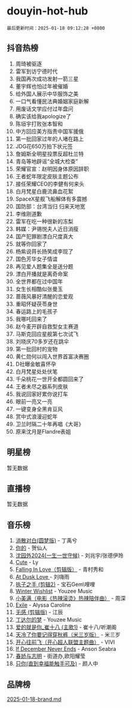 # douyin-hot-hub

`最后更新时间：2025-01-18 09:12:28 +0800`

## 抖音热榜

1. 周琦被驱逐
1. 雷军到访宁德时代
1. 我国再次成功发射一箭三星
1. 董宇辉也怕过年被催婚
1. 给外国人展示中华服饰之美
1. 一口气看懂民法典婚姻家庭新解
1. 用废话文学应付过年盘问
1. 确实该给我apologize了
1. 陈垣宇打败张本智和
1. 中方回应美方指责中国军援俄
1. 第一批回家过年的人堵在路上
1. JDG花650万拍下状元签
1. 詹姆斯全明星投票反超杜兰特
1. 青岛等地辟谣“全城大检查”
1. 荣耀官宣：赵明因身体原因辞职
1. 王者蛇年限定皮肤主题公布
1. 接任荣耀CEO的李健有何来头
1. 白月梵星白鹿流鼻血花絮
1. SpaceX星舰飞船解体有多震撼
1. 国防部：台湾当归 归来天地宽
1. 李维刚道歉
1. 雷军在吃一种很新的冻梨
1. 韩媒：尹锡悦夫人近日消瘦
1. 国产犯罪剧漂白尺度真大
1. 就等你回家了
1. 杨紫说蒋长扬笑成李现了
1. 国色芳华女子情谊
1. 再见爱人题集全是送分题
1. 漂白开播就是离奇命案
1. 全世界都在过中国年
1. 女生长相酷似张曼玉
1. 蔷薇风暴好清醒的恋爱观
1. 重昭怀疑茯苓身世
1. 春运路上的毛孩子
1. 我哪吒回来了
1. 赵今麦开辟自救型女主赛道
1. 马斯克回应星舰第七次试飞
1. 刘晓庆70多岁还在跳伞
1. 第一批回村的宠物
1. 黄仁勋何以闯入世界首富决赛圈
1. D社曝金敏喜怀孕
1. 白月梵星处处伏笔
1. 千朵桃花一世开全都圆回来了
1. 王者未尽之器系列皮肤
1. 我说回家好累你说打车
1. 眼前一亮又一亮
1. 一键变身全黑肯豆风
1. 赏中式浪漫迎蛇年
1. 卫兰时隔二十年再唱《大哥》
1. 原来沈月是Flandre表姐

## 明星榜

暂无数据

## 直播榜

暂无数据

## 音乐榜

1. [消散对白(圆梦版)](https://sf5-hl-cdn-tos.douyinstatic.com/obj/tos-cn-ve-2774/og4jB5I5IizzoZVAAAzWgBMAsMDWoArfwBOiFs) - 丁禹兮
1. [你的](https://sf5-hl-cdn-tos.douyinstatic.com/obj/tos-cn-ve-2774/oYuIeKf42jB7sEV6B2upMdpYAgfrQWj0FeRegh) - 贺仙人
1. [沈园外2024(一生一世守候)](https://sf5-hl-cdn-tos.douyinstatic.com/obj/tos-cn-ve-2774/oAIYMHGCmKaYKFDd6FZBf9AfMfx1eErAAEJAFH) - 刘兆宇/张德伊玲
1. [Cute](https://sf5-hl-cdn-tos.douyinstatic.com/obj/tos-cn-ve-2774/o4IbIzHWKAAB4wsS5qMBRiiAlEBGTpQRNfFvuo) - Ly
1. [Falling In Love（剪辑版）](https://sf3-cdn-tos.douyinstatic.com/obj/tos-cn-ve-2774/o8ajpA8zzgBPahbBIO8AcKGBLJezFCRd1wfP9f) - 青村秀和
1. [ At Dusk  Love ](https://sf5-hl-cdn-tos.douyinstatic.com/obj/tos-cn-ve-2774/o8CrpCf5CaYgI4ZrtQgMQAFEfuGqNnRSDQAPBc) - 刘嗨雨
1. [执子之手 (剪辑2)](https://sf5-hl-cdn-tos.douyinstatic.com/obj/tos-cn-ve-2774/oUoZLQjCc31XzqsBnBQUNgeKtYPBcgbFDwtfcu) - 宝石Gem\哩哩
1. [Winter Wishlist](https://sf6-cdn-tos.douyinstatic.com/obj/tos-cn-ve-2774/oIIgUOeamCFCVAzxN6MFRLIBlLGpUqQxeeHrLE) - Youzee Music
1. [小美满（电影《热辣滚烫》热辣陪伴曲）](https://sf5-hl-cdn-tos.douyinstatic.com/obj/tos-cn-ve-2774/o0GAn2lSgfZIDUgtevCGDQYnFg4CwnrBaxbTZL) - 周深
1. [Exile](https://sf5-hl-cdn-tos.douyinstatic.com/obj/tos-cn-ve-2774/oYj4gAQTknKE3WW0Je8KGmQ7z1cA4FefwtbufD) - Alyssa Caroline
1. [无感 (剪辑版)](https://sf5-hl-cdn-tos.douyinstatic.com/obj/tos-cn-ve-2774/o0eIsUzJBDlQaQFC5OFlgbMEZC1TFYBftOBn6p) - 江辰
1. [丁达尔的梦](https://sf5-hl-cdn-tos.douyinstatic.com/obj/tos-cn-ve-2774/oMU3WirUZBVQkAC9ccG5P2IQirziZM2RTInUY) - Youzee Music
1. [爱的就是你_崔十八 (主歌1)](https://sf6-cdn-tos.douyinstatic.com/obj/tos-cn-ve-2774/oI5BO5DhFZ6UTcNCnZaOCBLtZ7WIMQGfgnXf5E) - 崔十八/听潮阁
1. [天冷了你要记得穿秋裤（米三岁版）](https://sf5-hl-cdn-tos.douyinstatic.com/obj/tos-cn-ve-2774/oQlIwVIDWiZ6BQilAorS7MA0AgCkQDvcZAdm1) - 米三岁
1. [开心往前飞（开心超人联盟主题曲）](https://sf5-hl-cdn-tos.douyinstatic.com/obj/tos-cn-ve-2774/9d8fb7c82cf1421fb93a9fe925275e0a) - VIVI
1. [If December Never Ends](https://sf5-hl-cdn-tos.douyinstatic.com/obj/tos-cn-ve-2774/oY1IQMoTgCFIBg8RZifyqlBBt1UFgitTYmxeOS) - Anson Seabra
1. [春娇与志明](https://sf5-hl-cdn-tos.douyinstatic.com/obj/tos-cn-ve-2774/e530d8fceb7044b39707d7f9ff54add1) - 街道办,欧阳耀莹
1. [只你(直到幸福能触手可及)](https://sf5-hl-cdn-tos.douyinstatic.com/obj/tos-cn-ve-2774/o0lBkRDzFTeaVSUz3ZZSCBVtZ5DIMQGfgmEAuE) - 颜人中

## 品牌榜

[2025-01-18-brand.md](2025-01-18-brand.md)
